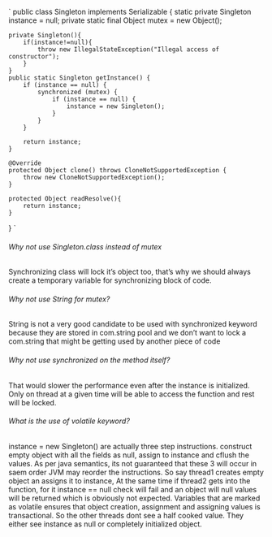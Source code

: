 

` 
public class Singleton implements Serializable {
    static private Singleton instance = null;
    private static final Object mutex = new Object();

    private Singleton(){
        if(instance!=null){
            throw new IllegalStateException("Illegal access of constructor");
        }
    }
    public static Singleton getInstance() {
        if (instance == null) {
            synchronized (mutex) {
                if (instance == null) {
                    instance = new Singleton();
                }
            }
        }

        return instance;
    }

    @Override
    protected Object clone() throws CloneNotSupportedException {
        throw new CloneNotSupportedException();
    }

    protected Object readResolve(){
        return instance;
    }
}
`

###### Why not use Singleton.class instead of mutex
Synchronizing class will lock it’s object too, that’s why we should always create a temporary variable for synchronizing 
block of code.

###### Why not use String for mutex?
String is not a very good candidate to be used with synchronized keyword because they are stored in com.string pool and we 
don’t want to lock a com.string that might be getting used by another piece of code

###### Why not use synchronized on the method itself?
That would slower the performance even after the instance is initialized. Only on thread at a given time will be able to 
access the function and rest will be locked.

###### What is the use of volatile keyword?
instance = new Singleton() are actually three step instructions. construct empty object with all the fields as null, 
assign to instance and cflush the values. As per java semantics, its not guaranteed that these 3 will occur in saem order
JVM may reorder the instructions. So say thread1 creates empty object an assigns it to instance, At the same time if 
thread2 gets into the function, for it instance == null check will fail and an object will null values will be returned
which is obviously not expected.
Variables that are marked as volatile ensures that object creation, assignment and assigning values is transactional.
So the other threads dont see a half cooked value. They either see instance as null or completely initialized object.
                       


